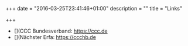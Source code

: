 +++
date = "2016-03-25T23:41:46+01:00"
description = ""
title = "Links"

+++
 * [](CCC Bundesverband: <a href="https://www.ccc.de">https://ccc.de</a></li>
 * [](Nächster Erfa: <a href="https://www.ccchb.de">https://ccchb.de</a></li>

